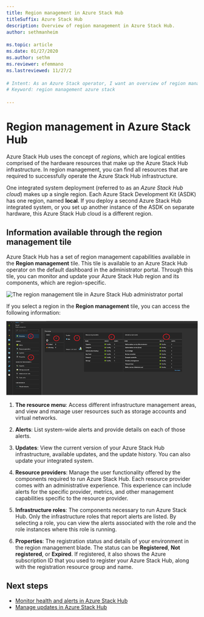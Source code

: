 ```yaml
---
title: Region management in Azure Stack Hub 
titleSuffix: Azure Stack Hub
description: Overview of region management in Azure Stack Hub.
author: sethmanheim

ms.topic: article
ms.date: 01/27/2020
ms.author: sethm
ms.reviewer: efemmano
ms.lastreviewed: 11/27/2

# Intent: As an Azure Stack operator, I want an overview of region management in Azure Stack.
# Keyword: region management azure stack

---
```



# Region management in Azure Stack Hub

Azure Stack Hub uses the concept of *regions*, which are logical entities comprised of the hardware resources that make up the Azure Stack Hub infrastructure. In region management, you can find all resources that are required to successfully operate the Azure Stack Hub infrastructure.

One integrated system deployment (referred to as an *Azure Stack Hub cloud*) makes up a single region. Each Azure Stack Development Kit (ASDK) has one region, named **local**. If you deploy a second Azure Stack Hub integrated system, or you set up another instance of the ASDK on separate hardware, this Azure Stack Hub cloud is a different region.

## Information available through the region management tile

Azure Stack Hub has a set of region management capabilities available in the **Region management** tile. This tile is available to an Azure Stack Hub operator on the default dashboard in the administrator portal. Through this tile, you can monitor and update your Azure Stack Hub region and its components, which are region-specific.

![The region management tile in Azure Stack Hub administrator portal](media/azure-stack-region-management/image1.png)

If you select a region in the **Region management** tile, you can access the following information:

[![Description of panes on the Region management blade in Azure Stack Hub administrator portal](media/azure-stack-region-management/regionssm.png "Region management blade in Azure Stack Hub administrator portal")](media/azure-stack-region-management/regions.png#lightbox)

1. **The resource menu**: Access different infrastructure management areas, and view and manage user resources such as storage accounts and virtual networks.

2. **Alerts**: List system-wide alerts and provide details on each of those alerts.

3. **Updates**: View the current version of your Azure Stack Hub infrastructure, available updates, and the update history. You can also update your integrated system.

4. **Resource providers**: Manage the user functionality offered by the components required to run Azure Stack Hub. Each resource provider comes with an administrative experience. This experience can include alerts for the specific provider, metrics, and other management capabilities specific to the resource provider.

5. **Infrastructure roles**: The components necessary to run Azure Stack Hub. Only the infrastructure roles that report alerts are listed. By selecting a role, you can view the alerts associated with the role and the role instances where this role is running.

6. **Properties**: The registration status and details of your environment in the region management blade. The status can be **Registered**, **Not registered**, or **Expired**. If registered, it also shows the Azure subscription ID that you used to register your Azure Stack Hub, along with the registration resource group and name.

## Next steps

- [Monitor health and alerts in Azure Stack Hub](azure-stack-monitor-health.md)
- [Manage updates in Azure Stack Hub](azure-stack-updates.md)
